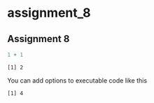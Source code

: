 # assignment_8


## Assignment 8

``` r
1 + 1
```

    [1] 2

You can add options to executable code like this

    [1] 4
